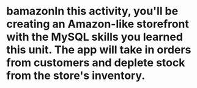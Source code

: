 # bamazonIn this activity, you'll be creating an Amazon-like storefront with the MySQL skills you learned this unit. The app will take in orders from customers and deplete stock from the store's inventory.
